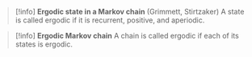 >[!info] **Ergodic state in a Markov chain** (Grimmett, Stirtzaker)
>A state is called ergodic if it is recurrent, positive, and aperiodic.

>[!info] **Ergodic Markov chain**
>A chain is called ergodic if each of its states is ergodic.

